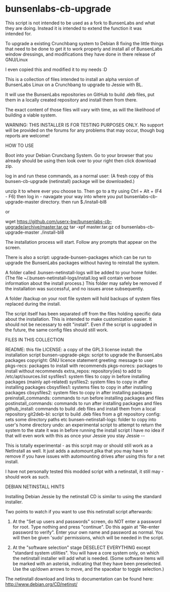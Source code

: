 # bunsenlabs-cb-upgrade

This script is not intended to be used as a fork to BunsenLabs and what 
they are doing. Instead it is intended to extend the function it was  
intended for. 

To upgrade a existing Crunchbang system to Debian 8 fixing the little things
that need to be done to get it to work properly and install all of BunsenLabs
window dressings, and modifications they have done in there release of GNU/Linux

I even copied this and modified it to my needs :D

This is a collection of files intended to install
an alpha version of BunsenLabs Linux
on a Crunchbang to upgrade to Jessie with BL.

It will use the BunsenLabs repositories on GitHub
to build .deb files, put them in a locally created repository
and install them from there.

The exact content of those files will vary with time,
as will the likelihood of building a viable system.

WARNING: THIS INSTALLER IS FOR TESTING PURPOSES ONLY.
No support will be provided on the forums
for any problems that may occur, though bug reports are welcome!

HOW TO USE

Boot into your Debian Cruncbang System. Go to your browser that you
already should be using then look over to your right then click download
zip.

log in and run these commands, as a normal user:
(A fresh copy of this bunsen-cb-upgrade (netinstall) package will be downloaded.)

unzip it to where ever you choose to. Then go to a tty using Ctrl + Alt + (F4 - F6)
then log in - navagate your way into where you put bunsenlabs-cb-upgrade-master directory.
then run  $./install-bl8 

or

wget https://github.com/userx-bw/bunsenlabs-cb-upgrade/archive/master.tar.gz 
 tar -xpf master.tar.gz
 cd bunsenlabs-cb-upgrade-master
 ./install-bl8
 

The installation process will start.
Follow any prompts that appear on the screen.

There is also a script: upgrade-bunsen-packages
which can be run to upgrade the BunsenLabs packages
without having to reinstall the system.

A folder called .bunsen-netinstall-logs will be added to your home folder.
(The file ~/.bunsen-netinstall-logs/install.log will contain
verbose information about the install process.)
This folder may safely be removed if the installation was successful,
and no issues arose subsequently.

A folder /backup on your root file system will hold backups of
system files replaced during the install.

The script itself has been separated off from the files holding
specific data about the installation. This is intended to make
customization easier. It should not be necessary to edit "install".
Even if the script is upgraded in the future, the same config files
should still work.

FILES IN THIS COLLECTION

README: this file
LICENSE: a copy of the GPL3 license
install: the installation script
bunsen-upgrade-pkgs: script to upgrade the BunsenLabs packages
copyright: GNU licence statement
greeting: message to user
pkgs-recs: packages to install with recommends
pkgs-norecs: packages to install without recommends
extra_repos: repository(ies) to add to /etc/apt/sources.list
sysfiles1: system files to copy in before installing packages (mainly apt-related)
sysfiles2: system files to copy in after installing packages
cbsysfiles1: systems files to copy in after installing packages
cbsysfiles2: system files to copy in after installing packages
preinstall_commands: commands to run before installing packages and files
postinstall_commands: commands to run after installing packages and files
github_install: commands to build .deb files and install them from a local repository
git2deb-bl: script to build .deb files from a git repository
config: sets some directory paths etc
bunsen-netinstall-logs: folder to copy into user's home directory
undo: an experimental script to attempt to return the system to the state it was in before running the install script
I have no idea if that will even work with this as once your Jessie you stay Jessie -- 

This is totally experimental - as this scrpit may or should still work as 
a NetInstall as well. It just adds a automount.plka that you may have to remove
if you have issues with automounting drives after using this for a net install. 

I have not personally tested this modded script with a netinstall, it still
may - should  work as such.  

DEBIAN NETINSTALL HINTS

Installing Debian Jessie by the netinstall CD is
similar to using the standard installer.

Two points to watch if you want to use
this netinstall script afterwards:

1) At the "Set up users and passwords" screen,
do NOT enter a password for root.
Type nothing and press "continue".
Do this again at "Re-enter password to verify".
Enter your own name and password as normal.
You will then be given 'sudo' permissions,
which will be needed in the script.

2) At the "software selection" stage DESELECT EVERYTHING
except "standard system utilities".
You will have a core system only, on which
the netinstall installer will add what is needed.
(Some software items will be marked with an asterisk, indicating that
they have been preselected.
Use the up/down arrows to move, and the spacebar to toggle selection.)

The netinstall download and links to documentation can be found here:
http://www.debian.org/CD/netinst/
